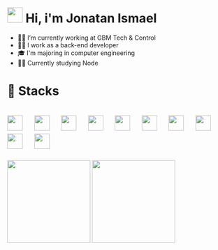 <h1>
  <img width="35" src="https://raw.githubusercontent.com/kaueMarques/kaueMarques/master/hi.gif" /> Hi, i'm Jonatan Ismael
</h1>
<ul>
  <li>👨‍💻 I’m currently working at GBM Tech & Control </li>
  <li>👨‍💼 I work as a back-end developer </li>
  <li>🎓 I'm majoring in computer engineering </li>
  <li>👨‍🎓 Currently studying Node </li>
</ul>
<h1>🧮 Stacks</h1>
<h1>
    <div display="inline">
      <img width="35" src="https://cdn.jsdelivr.net/gh/devicons/devicon@latest/icons/nodejs/nodejs-original.svg" />
      &nbsp;&nbsp;
      <img width="35" src="https://cdn.jsdelivr.net/gh/devicons/devicon@latest/icons/typescript/typescript-original.svg" />
      &nbsp;&nbsp;
      <img width="35" src="https://cdn.jsdelivr.net/gh/devicons/devicon@latest/icons/php/php-original.svg" />
      &nbsp;&nbsp;
      <img width="35" src="https://cdn.jsdelivr.net/gh/devicons/devicon@latest/icons/laravel/laravel-original.svg" />
      &nbsp;&nbsp;
      <img width="35" src="https://cdn.jsdelivr.net/gh/devicons/devicon@latest/icons/cakephp/cakephp-original.svg" />
      &nbsp;&nbsp;
      <img width="35" src="https://cdn.jsdelivr.net/gh/devicons/devicon@latest/icons/html5/html5-original.svg"  />
      &nbsp;&nbsp;
      <img width="35" src="https://cdn.jsdelivr.net/gh/devicons/devicon@latest/icons/javascript/javascript-plain.svg" />
      &nbsp;&nbsp;
      <img width="35" src="https://cdn.jsdelivr.net/gh/devicons/devicon@latest/icons/java/java-original.svg" />
      &nbsp;&nbsp;
      <img width="35" src="https://cdn.jsdelivr.net/gh/devicons/devicon@latest/icons/python/python-original.svg" />
      &nbsp;&nbsp;
      <img width="35" src="https://cdn.jsdelivr.net/gh/devicons/devicon@latest/icons/mysql/mysql-original.svg" />
    </div>
</h1>
<div display="inline">
  <img height="190em" src="https://github-readme-stats.vercel.app/api?username=jhowmael&show_icons=true&theme=omni"/>
  <img height="190em" src="https://github-readme-stats.vercel.app/api/top-langs/?username=jhowmael&layout=compact&langs_count=7&theme=omni&border_radius=6&hide_border=true"/>
</div>

